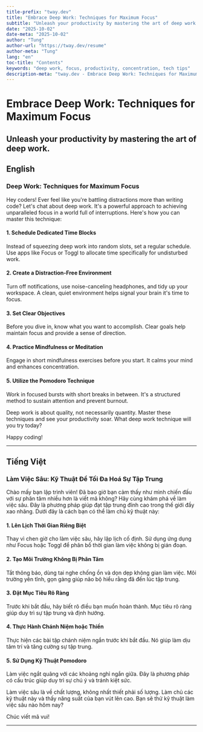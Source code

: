 ```yaml
---
title-prefix: "tway.dev"
title: "Embrace Deep Work: Techniques for Maximum Focus"
subtitle: "Unleash your productivity by mastering the art of deep work."
date: "2025-10-02"
date-meta: "2025-10-02"
author: "Tung"
author-url: "https://tway.dev/resume"
author-meta: "Tung"
lang: "en"
toc-title: "Contents"
keywords: "deep work, focus, productivity, concentration, tech tips"
description-meta: "tway.dev - Embrace Deep Work: Techniques for Maximum Focus - Unleash your productivity by mastering the art of deep work."
---
```


# Embrace Deep Work: Techniques for Maximum Focus
## Unleash your productivity by mastering the art of deep work.

## English
### Deep Work: Techniques for Maximum Focus

Hey coders! Ever feel like you're battling distractions more than writing code? Let's chat about deep work. It's a powerful approach to achieving unparalleled focus in a world full of interruptions. Here's how you can master this technique:

#### 1. **Schedule Dedicated Time Blocks**
Instead of squeezing deep work into random slots, set a regular schedule. Use apps like Focus or Toggl to allocate time specifically for undisturbed work.

#### 2. **Create a Distraction-Free Environment**
Turn off notifications, use noise-canceling headphones, and tidy up your workspace. A clean, quiet environment helps signal your brain it's time to focus.

#### 3. **Set Clear Objectives**
Before you dive in, know what you want to accomplish. Clear goals help maintain focus and provide a sense of direction.

#### 4. **Practice Mindfulness or Meditation**
Engage in short mindfulness exercises before you start. It calms your mind and enhances concentration.

#### 5. **Utilize the Pomodoro Technique**
Work in focused bursts with short breaks in between. It's a structured method to sustain attention and prevent burnout.

Deep work is about quality, not necessarily quantity. Master these techniques and see your productivity soar. What deep work technique will you try today?

Happy coding!

---

## Tiếng Việt
### Làm Việc Sâu: Kỹ Thuật Để Tối Đa Hoá Sự Tập Trung

Chào mấy bạn lập trình viên! Đã bao giờ bạn cảm thấy như mình chiến đấu với sự phân tâm nhiều hơn là viết mã không? Hãy cùng khám phá về làm việc sâu. Đây là phương pháp giúp đạt tập trung đỉnh cao trong thế giới đầy xao nhãng. Dưới đây là cách bạn có thể làm chủ kỹ thuật này:

#### 1. **Lên Lịch Thời Gian Riêng Biệt**
Thay vì chen giờ cho làm việc sâu, hãy lập lịch cố định. Sử dụng ứng dụng như Focus hoặc Toggl để phân bổ thời gian làm việc không bị gián đoạn.

#### 2. **Tạo Môi Trường Không Bị Phân Tâm**
Tắt thông báo, dùng tai nghe chống ồn và dọn dẹp không gian làm việc. Môi trường yên tĩnh, gọn gàng giúp não bộ hiểu rằng đã đến lúc tập trung.

#### 3. **Đặt Mục Tiêu Rõ Ràng**
Trước khi bắt đầu, hãy biết rõ điều bạn muốn hoàn thành. Mục tiêu rõ ràng giúp duy trì sự tập trung và định hướng.

#### 4. **Thực Hành Chánh Niệm hoặc Thiền**
Thực hiện các bài tập chánh niệm ngắn trước khi bắt đầu. Nó giúp làm dịu tâm trí và tăng cường sự tập trung.

#### 5. **Sử Dụng Kỹ Thuật Pomodoro**
Làm việc ngắt quãng với các khoảng nghỉ ngắn giữa. Đây là phương pháp có cấu trúc giúp duy trì sự chú ý và tránh kiệt sức.

Làm việc sâu là về chất lượng, không nhất thiết phải số lượng. Làm chủ các kỹ thuật này và thấy năng suất của bạn vút lên cao. Bạn sẽ thử kỹ thuật làm việc sâu nào hôm nay?

Chúc viết mã vui!

---